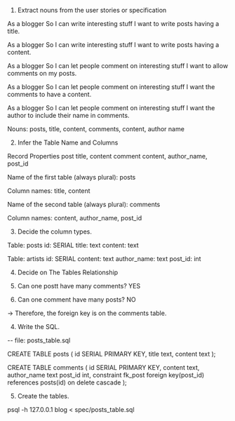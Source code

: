 1. Extract nouns from the user stories or specification

As a blogger
So I can write interesting stuff
I want to write posts having a title.

As a blogger
So I can write interesting stuff
I want to write posts having a content.

As a blogger
So I can let people comment on interesting stuff
I want to allow comments on my posts.

As a blogger
So I can let people comment on interesting stuff
I want the comments to have a content.

As a blogger
So I can let people comment on interesting stuff
I want the author to include their name in comments.

Nouns: posts, title, content, comments, content, author name


2. Infer the Table Name and Columns

Record	              Properties
post	              title, content
comment	              content, author_name, post_id
 
Name of the first table (always plural): posts

Column names: title, content

Name of the second table (always plural): comments

Column names: content, author_name, post_id

3. Decide the column types.

Table: posts
id: SERIAL
title: text
content: text

Table: artists
id: SERIAL
content: text
author_name: text
post_id: int

4. Decide on The Tables Relationship

1. Can one postt have many comments? YES
2. Can one comment have many posts? NO

-> Therefore, the foreign key is on the comments table.

4. Write the SQL.

-- file: posts_table.sql

CREATE TABLE posts (
  id SERIAL PRIMARY KEY,
  title text,
  content text
);

CREATE TABLE comments (
  id SERIAL PRIMARY KEY,
  content text,
  author_name text
  post_id int,
  constraint fk_post foreign key(post_id)
    references posts(id)
    on delete cascade
);

5. Create the tables.

psql -h 127.0.0.1 blog < spec/posts_table.sql